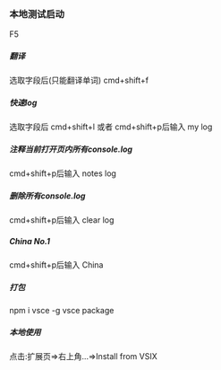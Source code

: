 ### 本地测试启动
F5

##### 翻译
选取字段后(只能翻译单词)
cmd+shift+f

##### 快速log
选取字段后
cmd+shift+l
或者
cmd+shift+p后输入
my log

##### 注释当前打开页内所有console.log
cmd+shift+p后输入
notes log

##### 删除所有console.log
cmd+shift+p后输入
clear log

##### China No.1
cmd+shift+p后输入
China

##### 打包
npm i vsce -g
vsce package

##### 本地使用
点击:扩展页=>右上角...=>Install from VSIX
